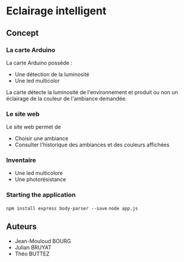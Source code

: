 # Eclairage intelligent

## Concept

### La carte Arduino

La carte Arduino possède :
- Une détection de la luminosité
- Une led multicolor

La carte détecte la luminosité de l'environnement et produit ou non un
éclairage de la couleur de l'ambiance demandée.


### Le site web

Le site web permet de
- Choisir une ambiance
- Consulter l'historique des ambiances et des couleurs affichées

### Inventaire
- Une led multicolore
- Une photorésistance


### Starting the application


`npm install express body-parser --save`
`node app.js`


## Auteurs

- Jean-Mouloud BOURG
- Julian BRUYAT
- Théo BUTTEZ
